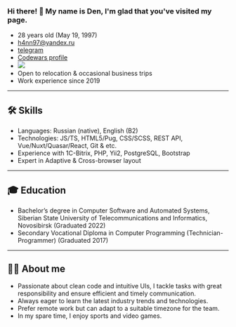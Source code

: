 ### Hi there! 👋 My name is Den, I'm glad that you've visited my page.

*  28 years old (May 19, 1997)  
*  h4nn97@yandex.ru  
*  [telegram](https://t.me/dh_engineer)  
*  [Codewars profile](https://www.codewars.com/users/dd-frontman)
*  <img src='https://www.codewars.com/users/dd-frontman/badges/small' />  
*  Open to relocation & occasional business trips  
*  Work experience since 2019  

---

## 🛠️ Skills

*  Languages: Russian (native), English (B2)  
*  Technologies: JS/TS, HTML5/Pug, СSS/SCSS, REST API, Vue/Nuxt/Quasar/React, Git & etc.  
*  Experience with 1C-Bitrix, PHP, Yii2, PostgreSQL, Bootstrap  
*  Expert in Adaptive & Cross-browser layout  

---

## 🎓 Education

*  Bachelor’s degree in Computer Software and Automated Systems, Siberian State University of Telecommunications and Informatics, Novosibirsk (Graduated 2022)
*  Secondary Vocational Diploma in Computer Programming (Technician-Programmer) (Graduated 2017)

---

## 🙋‍♂️ About me

*  Passionate about clean code and intuitive UIs, I tackle tasks with great responsibility and ensure efficient and timely communication.  
*  Always eager to learn the latest industry trends and technologies.  
*  Prefer remote work but can adapt to a suitable timezone for the team.  
*  In my spare time, I enjoy sports and video games.  
